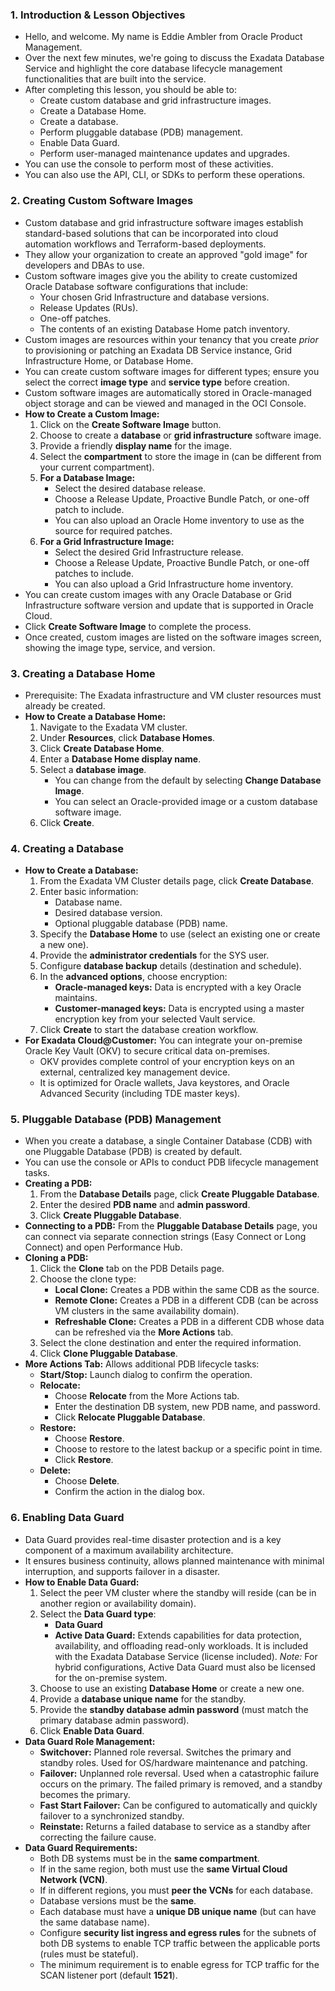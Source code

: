 ### **1. Introduction & Lesson Objectives**
*   Hello, and welcome. My name is Eddie Ambler from Oracle Product Management.
*   Over the next few minutes, we're going to discuss the Exadata Database Service and highlight the core database lifecycle management functionalities that are built into the service.
*   After completing this lesson, you should be able to:
    *   Create custom database and grid infrastructure images.
    *   Create a Database Home.
    *   Create a database.
    *   Perform pluggable database (PDB) management.
    *   Enable Data Guard.
    *   Perform user-managed maintenance updates and upgrades.
*   You can use the console to perform most of these activities.
*   You can also use the API, CLI, or SDKs to perform these operations.

### **2. Creating Custom Software Images**
*   Custom database and grid infrastructure software images establish standard-based solutions that can be incorporated into cloud automation workflows and Terraform-based deployments.
*   They allow your organization to create an approved "gold image" for developers and DBAs to use.
*   Custom software images give you the ability to create customized Oracle Database software configurations that include:
    *   Your chosen Grid Infrastructure and database versions.
    *   Release Updates (RUs).
    *   One-off patches.
    *   The contents of an existing Database Home patch inventory.
*   Custom images are resources within your tenancy that you create *prior* to provisioning or patching an Exadata DB Service instance, Grid Infrastructure Home, or Database Home.
*   You can create custom software images for different types; ensure you select the correct **image type** and **service type** before creation.
*   Custom software images are automatically stored in Oracle-managed object storage and can be viewed and managed in the OCI Console.
*   **How to Create a Custom Image:**
    1.  Click on the **Create Software Image** button.
    2.  Choose to create a **database** or **grid infrastructure** software image.
    3.  Provide a friendly **display name** for the image.
    4.  Select the **compartment** to store the image in (can be different from your current compartment).
    5.  **For a Database Image:**
        *   Select the desired database release.
        *   Choose a Release Update, Proactive Bundle Patch, or one-off patch to include.
        *   You can also upload an Oracle Home inventory to use as the source for required patches.
    6.  **For a Grid Infrastructure Image:**
        *   Select the desired Grid Infrastructure release.
        *   Choose a Release Update, Proactive Bundle Patch, or one-off patches to include.
        *   You can also upload a Grid Infrastructure home inventory.
*   You can create custom images with any Oracle Database or Grid Infrastructure software version and update that is supported in Oracle Cloud.
*   Click **Create Software Image** to complete the process.
*   Once created, custom images are listed on the software images screen, showing the image type, service, and version.

### **3. Creating a Database Home**
*   Prerequisite: The Exadata infrastructure and VM cluster resources must already be created.
*   **How to Create a Database Home:**
    1.  Navigate to the Exadata VM cluster.
    2.  Under **Resources**, click **Database Homes**.
    3.  Click **Create Database Home**.
    4.  Enter a **Database Home display name**.
    5.  Select a **database image**.
        *   You can change from the default by selecting **Change Database Image**.
        *   You can select an Oracle-provided image or a custom database software image.
    6.  Click **Create**.

### **4. Creating a Database**
*   **How to Create a Database:**
    1.  From the Exadata VM Cluster details page, click **Create Database**.
    2.  Enter basic information:
        *   Database name.
        *   Desired database version.
        *   Optional pluggable database (PDB) name.
    3.  Specify the **Database Home** to use (select an existing one or create a new one).
    4.  Provide the **administrator credentials** for the SYS user.
    5.  Configure **database backup** details (destination and schedule).
    6.  In the **advanced options**, choose encryption:
        *   **Oracle-managed keys:** Data is encrypted with a key Oracle maintains.
        *   **Customer-managed keys:** Data is encrypted using a master encryption key from your selected Vault service.
    7.  Click **Create** to start the database creation workflow.
*   **For Exadata Cloud@Customer:** You can integrate your on-premise Oracle Key Vault (OKV) to secure critical data on-premises.
    *   OKV provides complete control of your encryption keys on an external, centralized key management device.
    *   It is optimized for Oracle wallets, Java keystores, and Oracle Advanced Security (including TDE master keys).

### **5. Pluggable Database (PDB) Management**
*   When you create a database, a single Container Database (CDB) with one Pluggable Database (PDB) is created by default.
*   You can use the console or APIs to conduct PDB lifecycle management tasks.
*   **Creating a PDB:**
    1.  From the **Database Details** page, click **Create Pluggable Database**.
    2.  Enter the desired **PDB name** and **admin password**.
    3.  Click **Create Pluggable Database**.
*   **Connecting to a PDB:** From the **Pluggable Database Details** page, you can connect via separate connection strings (Easy Connect or Long Connect) and open Performance Hub.
*   **Cloning a PDB:**
    1.  Click the **Clone** tab on the PDB Details page.
    2.  Choose the clone type:
        *   **Local Clone:** Creates a PDB within the same CDB as the source.
        *   **Remote Clone:** Creates a PDB in a different CDB (can be across VM clusters in the same availability domain).
        *   **Refreshable Clone:** Creates a PDB in a different CDB whose data can be refreshed via the **More Actions** tab.
    3.  Select the clone destination and enter the required information.
    4.  Click **Clone Pluggable Database**.
*   **More Actions Tab:** Allows additional PDB lifecycle tasks:
    *   **Start/Stop:** Launch dialog to confirm the operation.
    *   **Relocate:**
        *   Choose **Relocate** from the More Actions tab.
        *   Enter the destination DB system, new PDB name, and password.
        *   Click **Relocate Pluggable Database**.
    *   **Restore:**
        *   Choose **Restore**.
        *   Choose to restore to the latest backup or a specific point in time.
        *   Click **Restore**.
    *   **Delete:**
        *   Choose **Delete**.
        *   Confirm the action in the dialog box.

### **6. Enabling Data Guard**
*   Data Guard provides real-time disaster protection and is a key component of a maximum availability architecture.
*   It ensures business continuity, allows planned maintenance with minimal interruption, and supports failover in a disaster.
*   **How to Enable Data Guard:**
    1.  Select the peer VM cluster where the standby will reside (can be in another region or availability domain).
    2.  Select the **Data Guard type**:
        *   **Data Guard**
        *   **Active Data Guard:** Extends capabilities for data protection, availability, and offloading read-only workloads. It is included with the Exadata Database Service (license included). *Note:* For hybrid configurations, Active Data Guard must also be licensed for the on-premise system.
    3.  Choose to use an existing **Database Home** or create a new one.
    4.  Provide a **database unique name** for the standby.
    5.  Provide the **standby database admin password** (must match the primary database admin password).
    6.  Click **Enable Data Guard**.
*   **Data Guard Role Management:**
    *   **Switchover:** Planned role reversal. Switches the primary and standby roles. Used for OS/hardware maintenance and patching.
    *   **Failover:** Unplanned role reversal. Used when a catastrophic failure occurs on the primary. The failed primary is removed, and a standby becomes the primary.
    *   **Fast Start Failover:** Can be configured to automatically and quickly failover to a synchronized standby.
    *   **Reinstate:** Returns a failed database to service as a standby after correcting the failure cause.
*   **Data Guard Requirements:**
    *   Both DB systems must be in the **same compartment**.
    *   If in the same region, both must use the **same Virtual Cloud Network (VCN)**.
    *   If in different regions, you must **peer the VCNs** for each database.
    *   Database versions must be the **same**.
    *   Each database must have a **unique DB unique name** (but can have the same database name).
    *   Configure **security list ingress and egress rules** for the subnets of both DB systems to enable TCP traffic between the applicable ports (rules must be stateful).
    *   The minimum requirement is to enable egress for TCP traffic for the SCAN listener port (default **1521**).
